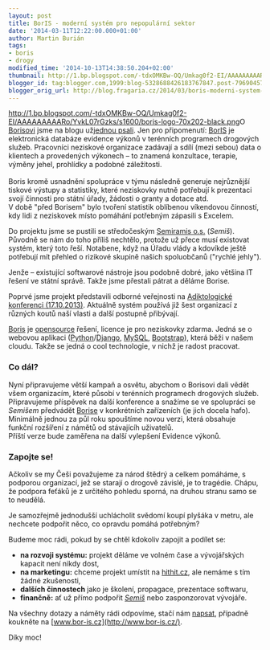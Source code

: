 ```yaml
---
layout: post
title: BorIS - moderní systém pro nepopulární sektor
date: '2014-03-11T12:22:00.000+01:00'
author: Martin Burián
tags:
- boris
- drogy
modified_time: '2014-10-13T14:38:50.204+02:00'
thumbnail: http://1.bp.blogspot.com/-tdxOMKBw-OQ/Umkag0f2-EI/AAAAAAAAARo/YvkL07rGzks/s72-c/boris-logo-70x202-black.png
blogger_id: tag:blogger.com,1999:blog-5328688426183767847.post-7969045734127053353
blogger_orig_url: http://blog.fragaria.cz/2014/03/boris-moderni-system-pro-nepopularni.html
---
```


<http://1.bp.blogspot.com/-tdxOMKBw-OQ/Umkag0f2-EI/AAAAAAAAARo/YvkL07rGzks/s1600/boris-logo-70x202-black.png>O
[Borisovi](http://www.bor-is.cz/) jsme na blogu už[jednou
psali](http://blog.fragaria.cz/2013/10/boris-nase-svedomi-je-zase-o-trochu.html).
Jen pro připomenutí:
[BorIS](http://www.bor-is.cz/)[](https://www.blogger.com/) je
elektronická databáze evidence výkonů v terénních programech drogových
služeb. Pracovníci neziskové organizace zadávají a sdílí (mezi sebou)
data o klientech a provedených výkonech – to znamená konzultace,
terapie, výměny jehel, prohlídky a podobné záležitosti.  
<span id="more"></span>  
Boris kromě usnadnění spolupráce v týmu následně generuje nejrůznější
tiskové výstupy a statistiky, které neziskovky nutně potřebují k
prezentaci svojí činnosti pro státní úřady, žádosti o granty a dotace
atd.  
V době "před Borisem" bylo tvoření statistik oblíbenou víkendovou
činností, kdy lidi z neziskovek místo pomáhání potřebným zápasili s
Excelem.  
  
Do projektu jsme se pustili se středočeským [Semiramis
o.s.](http://www.os-semiramis.cz/) (*Semiš*). Původně se nám do toho
příliš nechtělo, protože už přece musí existovat systém, který toto
řeší. Notabene, když na Úřadu vlády a kdovíkde ještě potřebují mít
přehled o rizikové skupině našich spoluobčanů ("rychlé jehly").  
  
Jenže – existující softwarové nástroje jsou podobně dobré, jako většina
IT řešení ve státní správě. Takže jsme přestali pátrat a děláme
Borise.  
  
Poprvé jsme projekt představili odborné veřejnosti na [Adiktologické
konferenci (17.10.2013)](http://www.akjck.cz/). Aktuálně systém používá
již šest organizací z různých koutů naší vlasti a další postupně
přibývají.  
  
[Boris](http://www.bor-is.cz/) je [opensource](http://cs.wikipedia.org/wiki/Otev%C5%99en%C3%BD_software) řešení,
licence je pro neziskovky zdarma. Jedná se o webovou aplikaci
([Python](http://python.cz/)/[Django](https://www.djangoproject.com/), [MySQL](http://www.mysql.com/), [Bootstrap](http://getbootstrap.com/)),
která běži v našem cloudu. Takže se jedná o cool technologie, v nichž je
radost pracovat.  

  

### Co dál?

Nyní připravujeme větší kampaň a osvětu, abychom o Borisovi dali vědět
všem organizacím, které působí v terénních programech drogových služeb.
Připravujeme příspěvek na další konference a snažíme se ve spolupráci se
*Semišem* předvádět [Borise](http://www.bor-is.cz/) v konkrétních
zařízeních (je jich docela hafo).  
Minimálně jednou za půl roku spouštíme novou verzi, která obsahuje
funkční rozšíření z námětů od stávajícíh uživatelů.  
Příští verze bude zaměřena na další vylepšení Evidence výkonů.  
  

### Zapojte se\!

Ačkoliv se my Češi považujeme za národ štědrý a celkem pomáháme, s
podporou organizací, jež se starají o drogově závislé, je to tragédie.
Chápu, že podpora feťáků je z určitého pohledu sporná, na druhou stranu
samo se to neudělá.  
  
Je samozřejmě jednodušší uchlácholit svědomí koupí plyšáka v metru, ale
nechcete podpořit něco, co opravdu pomáhá potřebným?  
  
Budeme moc rádi, pokud by se chtěl kdokoliv zapojit a podílet se:  

  - **na rozvoji systému:** projekt děláme ve volném čase a vývojářských
    kapacit není nikdy dost,
  - **na marketingu:** chceme projekt umístit na
    [hithit.cz](https://www.hithit.com/cs/home), ale nemáme s tím žádné
    zkušenosti,
  - **dalších činnostech** jako je školení, propagace, prezentace
    softwaru,
  - **finančně:** ať už přímo
    podpořit [*Semiš*](http://www.os-semiramis.cz/jak-nas-muzete-podporit/) nebo
    zasponzorovat vývojáře.

Na všechny dotazy a náměty rádi odpovíme, stačí nám
[napsat](mailto:info@fragaria.cz), případně koukněte na
[www.bor-is.cz](http://www.bor-is.cz/).  
  
Díky moc\!
